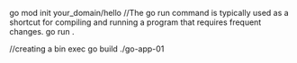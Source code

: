 go mod init your_domain/hello
//The go run command is typically used as a shortcut for compiling and running a program that requires frequent changes.
go run .

//creating a bin exec
go build
./go-app-01